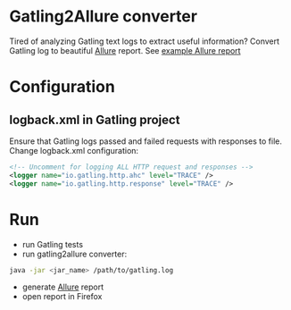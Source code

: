# Gatling2Allure converter
Tired of analyzing Gatling text logs to extract useful information?
Convert Gatling log to beautiful [Allure](https://github.com/allure-framework/allure2) report.
See [example Allure report](https://ci.qameta.in/job/allure2/job/master/Demo2_Report/)

# Configuration
## logback.xml in Gatling project
Ensure that Gatling logs passed and failed requests with responses to file.
 Change logback.xml configuration:
```xml
<!-- Uncomment for logging ALL HTTP request and responses -->
<logger name="io.gatling.http.ahc" level="TRACE" />
<logger name="io.gatling.http.response" level="TRACE" />
```

# Run
- run Gatling tests
- run gatling2allure converter:
```bash
java -jar <jar_name> /path/to/gatling.log
```
- generate [Allure](https://github.com/allure-framework/allure2) report
- open report in Firefox


